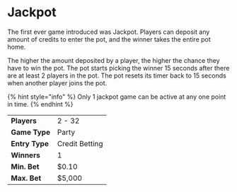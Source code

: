 # Jackpot

The first ever game introduced was Jackpot. Players can deposit any amount of credits to enter the pot, and the winner takes the entire pot home.

The higher the amount deposited by a player, the higher the chance they have to win the pot. The pot starts picking the winner 15 seconds after there are at least 2 players in the pot. The pot resets its timer back to 15 seconds when another player joins the pot.

{% hint style="info" %}
Only 1 jackpot game can be active at any one point in time.
{% endhint %}

|  |  |
| :--- | :--- |
| **Players** | 2 - 32 |
| **Game Type** | Party |
| **Entry Type** | Credit Betting |
| **Winners** | 1 |
| **Min. Bet** | $0.10 |
| **Max. Bet** | $5,000 |

